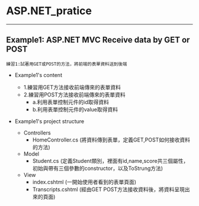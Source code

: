 # ASP.NET_pratice

***
## Example1: ASP.NET MVC Receive data by GET or POST
`練習1:試著用GET或POST的方法，將前端的表單資料送到後端`

* Example1's content
  * 1.練習用GET方法接收前端傳來的表單資料
  * 2.練習用POST方法接收前端傳來的表單資料
  	* a.利用表單控制元件的id取得資料
  	* b.利用表單控制元件的value取得資料

* Example1's project structure
  * Controllers
  	* HomeController.cs (將資料傳到表單，定義GET,POST如何接收資料的方法)
  * Model
  	* Student.cs (定義Student類別，裡面有id,name,score共三個屬性，初始與帶有三個參數的constructor，以及ToStrung方法)
  * View
  	* index.cshtml (一開始使用者看到的表單頁面)
  	* Transcripts.cshtml (經由GET POST方法接收資料後，將資料呈現出來的頁面)

